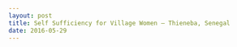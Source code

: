 ```yaml
---
layout: post
title: Self Sufficiency for Village Women – Thieneba, Senegal
date: 2016-05-29
---
```


